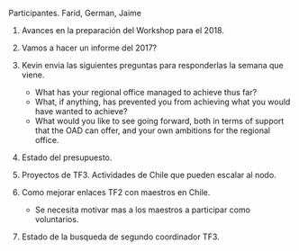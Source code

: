 Participantes. Farid, German, Jaime

1. Avances en la preparación del Workshop para el 2018.
 
2. Vamos a hacer un informe del 2017? 

3. Kevin envia las siguientes preguntas para responderlas la semana que viene.
   * What has your regional office managed to achieve thus far?
   * What, if anything, has prevented you from achieving what you would have wanted to achieve?
   * What would you like to see going forward, both in terms of support that the OAD can offer, and your own ambitions for the regional office.

4. Estado del presupuesto.

5. Proyectos de TF3. Actividades de Chile que pueden escalar al nodo.

6. Como mejorar enlaces TF2 con maestros en Chile. 
   - Se necesita motivar mas a los maestros a participar como voluntarios.

7. Estado de la busqueda de segundo coordinador TF3.

